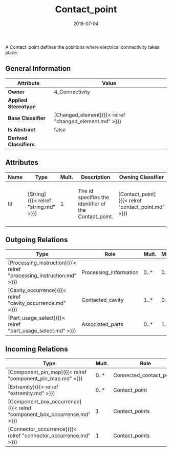 ﻿---
title: Contact_point
toc: false
type: specs
date: "2018-07-04"
draft: false
specification: KBL
version: 2.5
documentType: "Recommendation"
elementType: Class
classes:
  - Contact_point
menu_name: kbl-2.5
---
<p>A Contact_point defines the positions where electrical connectivity takes place.</p>

## General Information

| Attribute               | Value |
|-------------------------|-------|
| **Owner**               | 4_Connectivity |
| **Applied Stereotype**  |   |
| **Base Classifier**     | [Changed_element]({{< relref "changed_element.md" >}})<br/>  |
| **Is Abstract**         | false |
| **Derived Classifiers** |   |

## Attributes
|  Name  |  Type  |  Mult.  |  Description  |  Owning Classifier  |
|--------|--------|---------|---------------|--------------|
|Id | [String]({{< relref "string.md" >}}) | 1 | <p>The id specifies the identifier of the Contact_point.</p> | [Contact_point]({{< relref "contact_point.md" >}}) |

## Outgoing Relations
|    Type  |   Role   |   Mult.   |   Mult.   |   Description   |
|----------|----------|-----------|-----------|-----------------|
| [Processing_instruction]({{< relref "processing_instruction.md" >}}) | Processing_information | 0..* | 0..1 |  |
| [Cavity_occurrence]({{< relref "cavity_occurrence.md" >}}) | Contacted_cavity | 1..* | 0..* |  |
| [Part_usage_select]({{< relref "part_usage_select.md" >}}) | Associated_parts | 0..* | 1..* |  |
##  Incoming Relations
|    Type  |   Mult.  |   Role    |   Mult.   |   Description  |
|----------|----------|-----------|-----------|----------------|
| [Component_pin_map]({{< relref "component_pin_map.md" >}}) | 0..* | Connected_contact_points | 0..* |  |
| [Extremity]({{< relref "extremity.md" >}}) | 0..* | Contact_point | 1 |  |
| [Component_box_occurrence]({{< relref "component_box_occurrence.md" >}}) | 1 | Contact_points | 0..* |  |
| [Connector_occurrence]({{< relref "connector_occurrence.md" >}}) | 1 | Contact_points | 0..* |  |
